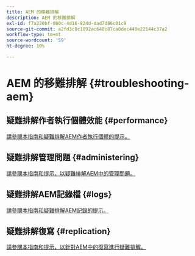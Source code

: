 ```yaml
---
title: AEM 的移難排解
description: AEM 的移難排解
exl-id: f7a220bf-0b0c-4d16-824d-dad7d86c01c9
source-git-commit: a2fd3c0c1892ac648c87ca0dec440e22144c37a2
workflow-type: tm+mt
source-wordcount: '59'
ht-degree: 10%

---
```


# AEM 的移難排解 {#troubleshooting-aem}

## 疑難排解作者執行個體效能 {#performance}

[請參閱本指南和疑難排解AEM作者執行個體的提示。](/help/sites-authoring/troubleshooting.md)

## 疑難排解管理問題 {#administering}

[請參閱本指南和提示，以疑難排解AEM中的管理問題。](/help/sites-administering/troubleshoot.md)

## 疑難排解AEM記錄檔 {#logs}

[請參閱本指南和疑難排解AEM記錄的提示。](/help/sites-administering/troubleshooting.md)

## 疑難排解復寫 {#replication}

[請參閱本指南和提示，以針對AEM中的復寫進行疑難排解。](/help/sites-deploying/troubleshoot-rep.md)
